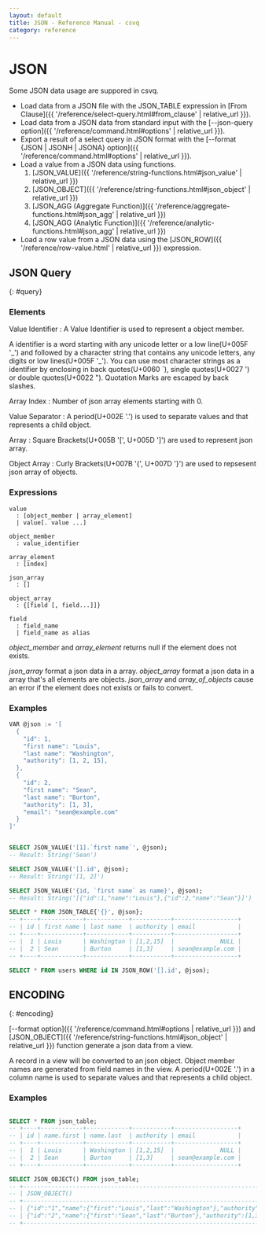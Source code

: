 ```yaml
---
layout: default
title: JSON - Reference Manual - csvq
category: reference
---
```


# JSON

Some JSON data usage are suppored in csvq.

- Load data from a JSON file with the JSON_TABLE expression in [From Clause]({{ '/reference/select-query.html#from_clause' | relative_url }}).
- Load data from a JSON data from standard input with the [--json-query option]({{ '/reference/command.html#options' | relative_url }}).
- Export a result of a select query in JSON format with the [--format {JSON \| JSONH \| JSONA} option]({{ '/reference/command.html#options' | relative_url }}).
- Load a value from a JSON data using functions.
  1. [JSON_VALUE]({{ '/reference/string-functions.html#json_value' | relative_url }})
  2. [JSON_OBJECT]({{ '/reference/string-functions.html#json_object' | relative_url }})
  3. [JSON_AGG (Aggregate Function)]({{ '/reference/aggregate-functions.html#json_agg' | relative_url }})
  4. [JSON_AGG (Analytic Function)]({{ '/reference/analytic-functions.html#json_agg' | relative_url }})
- Load a row value from a JSON data using the [JSON_ROW]({{ '/reference/row-value.html' | relative_url }}) expression.

## JSON Query
{: #query}

### Elements

Value Identifier
: A Value Identifier is used to represent a object member.

  A identifier is a word starting with any unicode letter or a low line(U+005F '\_') and followed by a character string that contains any unicode letters, any digits or low lines(U+005F '\_').
  You can use most character strings as a identifier by enclosing in back quotes(U+0060 `), single quotes(U+0027 ') or double quotes(U+0022 ").
  Quotation Marks are escaped by back slashes.

Array Index
: Number of json array elements starting with 0.

Value Separator
: A period(U+002E '.') is used to separate values and that represents a child object.

Array
: Square Brackets(U+005B '\[', U+005D '\]') are used to represent json array.

Object Array 
: Curly Brackets(U+007B '{', U+007D '}') are used to repsesent json array of objects.


### Expressions

```
value
  : [object_member | array_element]
  | value[. value ...]

object_member
  : value_identifier

array_element
  : [index]

json_array
  : []
  
object_array
  : {[field [, field...]]}

field
  : field_name
  | field_name as alias
```

_object_member_ and _array_element_ returns null if the element does not exists.

_json_array_ format a json data in a array.
_object_array_ format a json data in a array that's all elements are objects.
_json_array_ and _array_of_objects_ cause an error if the element does not exists or fails to convert.  

### Examples

```sql
VAR @json := '[
  {
    "id": 1,
    "first name": "Louis",
    "last name": "Washington",
    "authority": [1, 2, 15],
  },
  {
    "id": 2,
    "first name": "Sean",
    "last name": "Burton",
    "authority": [1, 3],
    "email": "sean@example.com"
  }
]'


SELECT JSON_VALUE('[1].`first name`', @json);
-- Result: String('Sean')

SELECT JSON_VALUE('[].id', @json);
-- Result: String('[1, 2]')

SELECT JSON_VALUE('{id, `first name` as name}', @json);
-- Result: String('[{"id":1,"name":"Louis"},{"id":2,"name":"Sean"}]')

SELECT * FROM JSON_TABLE{'{}', @json};
-- +----+------------+------------+-----------+------------------+
-- | id | first name | last name  | authority | email            |
-- +----+------------+------------+-----------+------------------+
-- |  1 | Louis      | Washington | [1,2,15]  |             NULL |
-- |  2 | Sean       | Burton     | [1,3]     | sean@example.com |
-- +----+------------+------------+-----------+------------------+

SELECT * FROM users WHERE id IN JSON_ROW('[].id', @json);

```

## ENCODING
{: #encoding}

[--format option]({{ '/reference/command.html#options | relative_url }}) and [JSON_OBJECT]({{ '/reference/string-functions.html#json_object' | relative_url }}) function generate a json data from a view.

A record in a view will be converted to an json object.
Object member names are generated from field names in the view.
A period(U+002E '.') in a column name is used to separate values and that represents a child object.


### Examples

```sql

SELECT * FROM json_table;
-- +----+------------+------------+-----------+------------------+
-- | id | name.first | name.last  | authority | email            |
-- +----+------------+------------+-----------+------------------+
-- |  1 | Louis      | Washington | [1,2,15]  |             NULL |
-- |  2 | Sean       | Burton     | [1,3]     | sean@example.com |
-- +----+------------+------------+-----------+------------------+

SELECT JSON_OBJECT() FROM json_table;
-- +--------------------------------------------------------------------------------------------------+
-- | JSON_OBJECT()                                                                                    |
-- +--------------------------------------------------------------------------------------------------+
-- | {"id":"1","name":{"first":"Louis","last":"Washington"},"authority":[1,2,15],"email":null}        |
-- | {"id":"2","name":{"first":"Sean","last":"Burton"},"authority":[1,3],"email":"sean@example.com"}] |
-- +--------------------------------------------------------------------------------------------------+


```